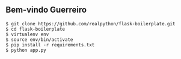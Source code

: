 ## Bem-vindo Guerreiro

  ```
  $ git clone https://github.com/realpython/flask-boilerplate.git
  $ cd flask-boilerplate
  $ virtualenv env
  $ source env/bin/activate
  $ pip install -r requirements.txt
  $ python app.py
  ```
